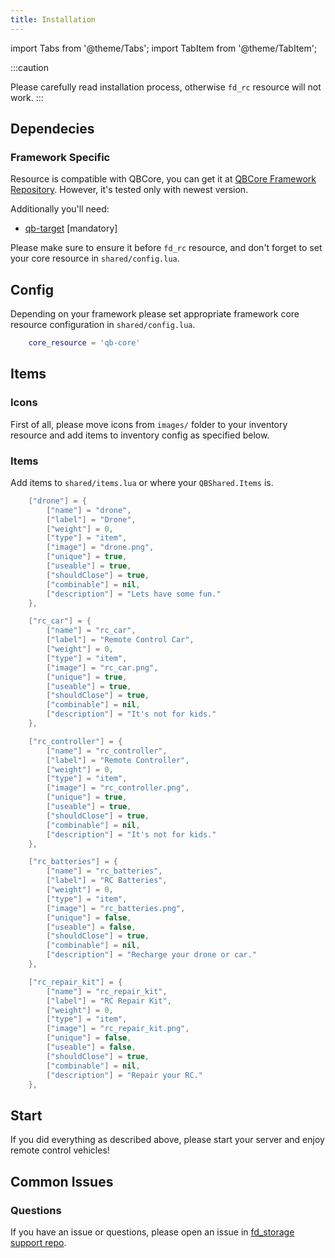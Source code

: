 ```yaml
---
title: Installation
---
```


import Tabs from '@theme/Tabs';
import TabItem from '@theme/TabItem';

:::caution

Please carefully read installation process, otherwise `fd_rc` resource will not work.
:::

## Dependecies

### Framework Specific

<Tabs>
<TabItem value="qbcore" label="QBCore" default>

Resource is compatible with QBCore, you can get it at [QBCore Framework Repository](https://github.com/qbcore-framework). However, it's tested only with newest version.

Additionally you'll need:
- [qb-target](https://github.com/BerkieBb/qb-target) [mandatory]

Please make sure to ensure it before `fd_rc` resource, and don't forget to set your core resource in `shared/config.lua`.
</TabItem>
</Tabs>

## Config

Depending on your framework please set appropriate framework core resource configuration in `shared/config.lua`.

<Tabs>
<TabItem value="qbcore" label="QBCore" default>

```lua
    core_resource = 'qb-core'
```
</TabItem>
</Tabs>

## Items

### Icons
First of all, please move icons from `images/` folder to your inventory resource and add items to inventory config as specified below.

### Items
<Tabs>
<TabItem value="qbcore" label="QBCore" default>

Add items to `shared/items.lua` or where your `QBShared.Items` is.

```lua
    ["drone"] = {
        ["name"] = "drone",
        ["label"] = "Drone",
        ["weight"] = 0,
        ["type"] = "item",
        ["image"] = "drone.png",
        ["unique"] = true,
        ["useable"] = true,
        ["shouldClose"] = true,
        ["combinable"] = nil,
        ["description"] = "Lets have some fun."
    },

    ["rc_car"] = {
        ["name"] = "rc_car",
        ["label"] = "Remote Control Car",
        ["weight"] = 0,
        ["type"] = "item",
        ["image"] = "rc_car.png",
        ["unique"] = true,
        ["useable"] = true,
        ["shouldClose"] = true,
        ["combinable"] = nil,
        ["description"] = "It's not for kids."
    },

    ["rc_controller"] = {
        ["name"] = "rc_controller",
        ["label"] = "Remote Controller",
        ["weight"] = 0,
        ["type"] = "item",
        ["image"] = "rc_controller.png",
        ["unique"] = true,
        ["useable"] = true,
        ["shouldClose"] = true,
        ["combinable"] = nil,
        ["description"] = "It's not for kids."
    },

    ["rc_batteries"] = {
        ["name"] = "rc_batteries",
        ["label"] = "RC Batteries",
        ["weight"] = 0,
        ["type"] = "item",
        ["image"] = "rc_batteries.png",
        ["unique"] = false,
        ["useable"] = false,
        ["shouldClose"] = true,
        ["combinable"] = nil,
        ["description"] = "Recharge your drone or car."
    },

    ["rc_repair_kit"] = {
        ["name"] = "rc_repair_kit",
        ["label"] = "RC Repair Kit",
        ["weight"] = 0,
        ["type"] = "item",
        ["image"] = "rc_repair_kit.png",
        ["unique"] = false,
        ["useable"] = false,
        ["shouldClose"] = true,
        ["combinable"] = nil,
        ["description"] = "Repair your RC."
    },
```
</TabItem>
</Tabs>

## Start

If you did everything as described above, please start your server and enjoy remote control vehicles!

## Common Issues

### Questions

If you have an issue or questions, please open an issue in [fd_storage support repo](https://github.com/FelisDevelopment/fd_rc_support/issues).
